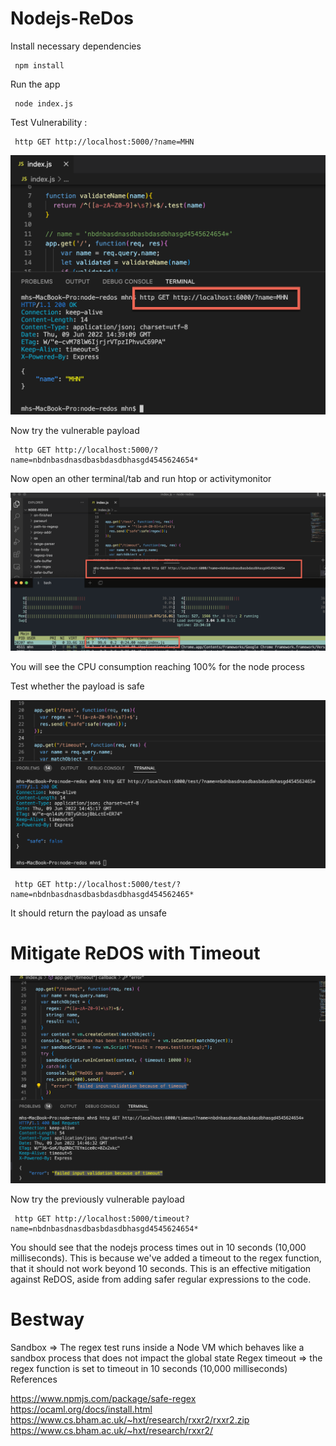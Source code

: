 # Nodejs-ReDos

Install necessary dependencies

     npm install

Run the app

     node index.js

Test Vulnerability : 

     http GET http://localhost:5000/?name=MHN

![Getting Started](1.png)

Now try the vulnerable payload

     http GET http://localhost:5000/?name=nbdnbasdnasdbasbdasdbhasgd4545624654*

Now open an other terminal/tab and run htop or activitymonitor

![Getting Started](2.png)

You will see the CPU consumption reaching 100% for the node process

Test whether the payload is safe 

![Getting Started](3.png)

     http GET http://localhost:5000/test/?name=nbdnbasdnasdbasbdasdbhasgd454562465*

It should return the payload as unsafe

# Mitigate ReDOS with Timeout

![Getting Started](4.png)

Now try the previously vulnerable payload

     http GET http://localhost:5000/timeout?name=nbdnbasdnasdbasbdasdbhasgd4545624654*

You should see that the nodejs process times out in 10 seconds (10,000 milliseconds). This is because we've added a timeout to the regex function, that it should not work beyond 10 seconds. 
This is an effective mitigation against ReDOS, aside from adding safer regular expressions to the code.

# Bestway 

Sandbox => The regex test runs inside a Node VM which behaves like a sandbox process that does not impact the global state
Regex timeout => the regex function is set to timeout in 10 seconds (10,000 milliseconds)
References

https://www.npmjs.com/package/safe-regex
https://ocaml.org/docs/install.html
https://www.cs.bham.ac.uk/~hxt/research/rxxr2/rxxr2.zip
https://www.cs.bham.ac.uk/~hxt/research/rxxr2/